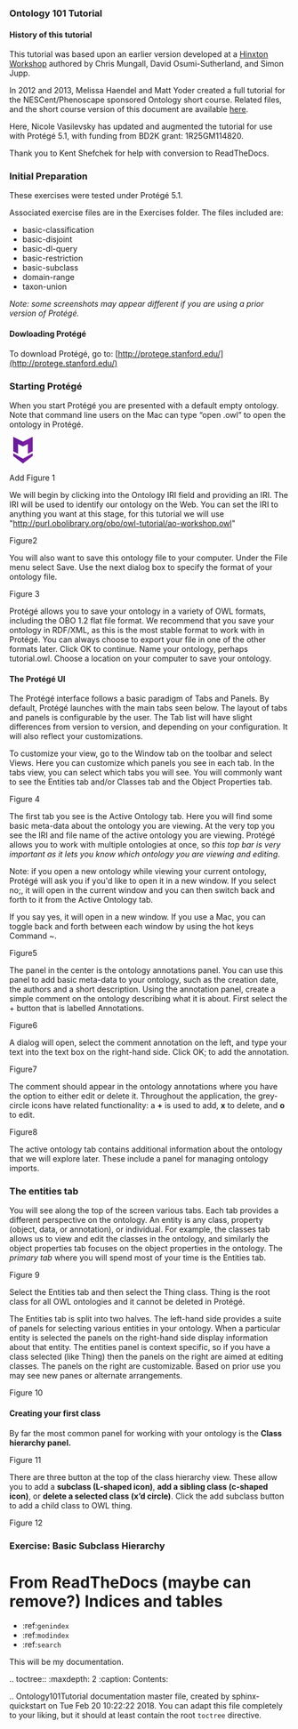 ### Ontology 101 Tutorial
#### History of this tutorial

This tutorial was based upon an earlier version developed at a [Hinxton Workshop](http://wiki.geneontology.org/index.php/Hinxton_OBO-Edit/Protege_4_workshop_Jan_2012) authored by Chris Mungall, David Osumi-Sutherland, and Simon Jupp.

In 2012 and 2013, Melissa Haendel and Matt Yoder created a full tutorial for the NESCent/Phenoscape sponsored Ontology short course. Related files, and the short course version of this document are available [here](https://github.com/NESCent/ontologies-in-evobio-course-2013).

Here, Nicole Vasilevsky has updated and augmented the tutorial for use with Protégé 5.1, with funding from BD2K grant: 1R25GM114820. 

Thank you to Kent Shefchek for help with conversion to ReadTheDocs.

### Initial Preparation

These exercises were tested under Protégé 5.1.

Associated exercise files are in the Exercises folder. The files included are:

- basic-classification
- basic-disjoint
- basic-dl-query
- basic-restriction
- basic-subclass
- domain-range
- taxon-union

_Note: some screenshots may appear different if you are using a prior version of Protégé._

#### Dowloading Protégé

To download Protégé, go to: [http://protege.stanford.edu/](http://protege.stanford.edu/)

### Starting Protégé

When you start Protégé you are presented with a default empty ontology. Note that command line users on the Mac can type “open <FILE>.owl” to open the ontology in Protégé.

![Fig1](https://github.com/adam-p/markdown-here/raw/master/src/common/images/icon48.png "Logo Title Text 1")

Add Figure 1 

We will begin by clicking into the Ontology IRI field and providing an IRI. The IRI will be used to identify our ontology on the Web. You can set the IRI to anything you want at this stage, for this tutorial we will use "http://purl.obolibrary.org/obo/owl-tutorial/ao-workshop.owl"

Figure2

You will also want to save this ontology file to your computer. Under the File menu select Save.  Use the next dialog box to specify the format of your ontology file.

Figure 3

Protégé allows you to save your ontology in a variety of OWL formats, including the OBO 1.2 flat file format. We recommend that you save your ontology in RDF/XML, as this is the most stable format to work with in Protégé. You can always choose to export your file in one of the other formats later.  Click OK to continue. Name your ontology, perhaps tutorial.owl. Choose a location on your computer to save your ontology.

#### The Protégé UI

The Protégé interface follows a basic paradigm of Tabs and Panels. By default, Protégé launches with the main tabs seen below. The layout of tabs and panels is configurable by the user.  The Tab list will have slight differences from version to version, and depending on your configuration.  It will also reflect your customizations.

To customize your view, go to the Window tab on the toolbar and select Views. Here you can customize which panels you see in each tab. In the tabs view, you can select which tabs you will see. You will commonly want to see the Entities tab and/or Classes tab and the Object Properties tab.

Figure 4

The first tab you see is the Active Ontology tab. Here you will find some basic meta-data about the ontology you are viewing. At the very top you see the IRI and file name of the active ontology you are viewing. Protégé allows you to work with multiple ontologies at once, so _this top bar is very important as it lets you know which ontology you are viewing and editing_.

Note: if you open a new ontology while viewing your current ontology, Protégé will ask you if you&#39;d like to open it in a new window. If you select no;, it will open in the current window and you can then switch back and forth to it from the Active Ontology tab.

If you say yes, it will open in a new window. If you use a Mac, you can toggle back and forth between each window by using the hot keys Command ~.

Figure5

The panel in the center is the ontology annotations panel. You can use this panel to add basic meta-data to your ontology, such as the creation date, the authors and a short description. Using the annotation panel, create a simple comment on the ontology describing what it is about. First select the + button that is labelled Annotations.

Figure6

A dialog will open, select the comment annotation on the left, and type your text into the text box on the right-hand side.  Click OK; to add the annotation.

Figure7

The comment should appear in the ontology annotations where you have the option to either edit or delete it. Throughout the application, the grey-circle icons have related functionality: a **+** is used to add, **x** to delete, and **o** to edit.

Figure8

The active ontology tab contains additional information about the ontology that we will explore later. These include a panel for managing ontology imports.

### The entities tab

You will see along the top of the screen various tabs. Each tab provides a different perspective on the ontology. An entity is any class, property (object, data, or annotation), or individual. For example, the classes tab allows us to view and edit the classes in the ontology, and similarly the object properties tab focuses on the object properties in the ontology. The _primary tab_ where you will spend most of your time is the Entities tab.

Figure 9

Select the Entities tab and then select the Thing class. Thing is the root class for all OWL ontologies and it cannot be deleted in Protégé.  

The Entities tab is split into two halves. The left-hand side provides a suite of panels for selecting various entities in your ontology. When a particular entity is selected the panels on the right-hand side display information about that entity. The entities panel is context specific, so if you have a class selected (like Thing) then the panels on the right are aimed at editing classes. The panels on the right are customizable. Based on prior use you may see new panes or alternate arrangements. 

Figure 10

#### Creating your first class

By far the most common panel for working with your ontology is the **Class hierarchy panel.**

Figure 11

There are three button at the top of the class hierarchy view. These allow you to add a **subclass (L-shaped icon)**, **add a sibling class (c-shaped icon)**, or **delete a selected class (x’d circle)**. Click the add subclass button to add a child class to OWL thing. 

Figure 12


### Exercise: Basic Subclass Hierarchy

From ReadTheDocs (maybe can remove?)
Indices and tables
==================

* :ref:`genindex`
* :ref:`modindex`
* :ref:`search`

This will be my documentation.

.. toctree::
   :maxdepth: 2
   :caption: Contents:
   
   .. Ontology101Tutorial documentation master file, created by
   sphinx-quickstart on Tue Feb 20 10:22:22 2018.
   You can adapt this file completely to your liking, but it should at least
   contain the root `toctree` directive.


